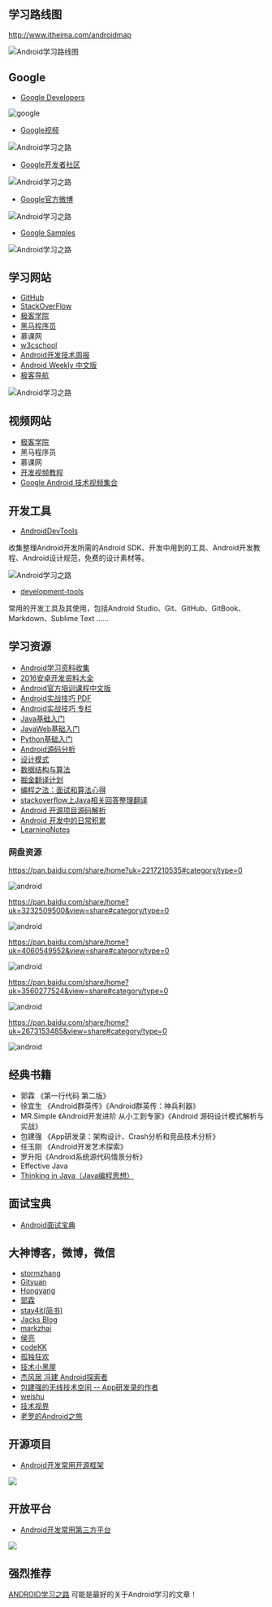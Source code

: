 ## 学习路线图

http://www.itheima.com/androidmap

![Android学习路线图](http://img.blog.csdn.net/20170406005745987?watermark/2/text/aHR0cDovL2Jsb2cuY3Nkbi5uZXQvYXhpMjk1MzA5MDY2/font/5a6L5L2T/fontsize/400/fill/I0JBQkFCMA==/dissolve/70/gravity/SouthEast)

## Google

- [Google Developers](https://developers.google.cn/)

![google](http://img.blog.csdn.net/20161219232946232?watermark/2/text/aHR0cDovL2Jsb2cuY3Nkbi5uZXQvYXhpMjk1MzA5MDY2/font/5a6L5L2T/fontsize/400/fill/I0JBQkFCMA==/dissolve/70/gravity/SouthEast)

- [Google视频](http://i.youku.com/i/UMjczOTc0NDkzNg==)

![Android学习之路](http://img.blog.csdn.net/20160926211553757)

- [Google开发者社区](http://chinagdg.org/)

![Android学习之路](http://img.blog.csdn.net/20160926211732743)

- [Google官方微博](http://weibo.com/GoogleDevelopers?refer_flag=1005055013_)

![Android学习之路](http://img.blog.csdn.net/20160926211652669)

- [Google Samples](https://github.com/googlesamples)

![Android学习之路](http://img.blog.csdn.net/20160926212604036)

## 学习网站

- [GitHub](https://github.com/)
- [StackOverFlow](http://stackoverflow.com/)
- [极客学院](http://wiki.jikexueyuan.com/)
- [黑马程序员](http://www.itheima.com/)
- 慕课网
- [w3cschool](http://www.w3cschool.cn/)
- [Android开发技术周报](http://www.androidweekly.cn/)
- [Android Weekly 中文版](http://wiki.jikexueyuan.com/project/android-weekly/)
- [极客导航](http://www.jikedaohang.com/)

![Android学习之路](http://img.blog.csdn.net/20161026233117616)

## 视频网站

- [极客学院](http://wiki.jikexueyuan.com/)
- 黑马程序员
- 慕课网
- [开发视频教程](http://geek.csdn.net/news/detail/99708)
- [Google Android 技术视频集合](http://chinagdg.org/2016/08/google-android-videos/)

## 开发工具

- [AndroidDevTools](http://www.androiddevtools.cn/)

收集整理Android开发所需的Android SDK、开发中用到的工具、Android开发教程、Android设计规范，免费的设计素材等。

![Android学习之路](http://img.blog.csdn.net/20160929134827185)

- [development-tools](https://www.gitbook.com/book/alleniverson/development-tools/details)

常用的开发工具及其使用，包括Android Studio、Git、GitHub、GitBook、Markdown、Sublime Text ......

## 学习资源

- [Android学习资料收集](http://mp.weixin.qq.com/s?__biz=MzA4NTQwNDcyMA==&mid=402543523&idx=1&sn=7589887001688123a6a04e081a2b793b&scene=4#wechat_redirect)
- [2016安卓开发资料大全](http://blog.chengyunfeng.com/?p=1020)
- [Android官方培训课程中文版](https://github.com/kesenhoo/android-training-course-in-chinese)
- [Android实战技巧 PDF](http://wiki.jikexueyuan.com/project/android-actual-combat-skills/)
- [Android实战技巧 专栏](http://blog.csdn.net/column/details/android-tip.html)
- [Java基础入门](http://blog.csdn.net/axi295309066/article/details/52485297)
- [JavaWeb基础入门](http://blog.csdn.net/axi295309066/article/details/71057277)
- [Python基础入门](http://blog.csdn.net/axi295309066/article/details/71023059)
- [Android源码分析](http://blog.csdn.net/axi295309066/article/details/64450164)
- [设计模式](http://blog.csdn.net/axi295309066/article/details/64445581)
- [数据结构与算法](http://blog.csdn.net/axi295309066/article/details/53980484)
- [掘金翻译计划](https://github.com/xitu/gold-miner)
- [编程之法：面试和算法心得](https://github.com/julycoding/The-Art-Of-Programming-By-July)
- [stackoverflow上Java相关回答整理翻译](https://github.com/giantray/stackoverflow-java-top-qa)
- [Android 开源项目源码解析](https://github.com/android-cn/android-open-project-analysis)
- [Android 开发中的日常积累](https://github.com/lizhangqu/CoreLink)
- [LearningNotes](https://github.com/GeniusVJR/LearningNotes)

### 网盘资源

https://pan.baidu.com/share/home?uk=2217210535#category/type=0

![android](http://img.blog.csdn.net/20170121114507186?watermark/2/text/aHR0cDovL2Jsb2cuY3Nkbi5uZXQvYXhpMjk1MzA5MDY2/font/5a6L5L2T/fontsize/400/fill/I0JBQkFCMA==/dissolve/70/gravity/SouthEast)

https://pan.baidu.com/share/home?uk=3232509500&view=share#category/type=0

![android](http://img.blog.csdn.net/20170121114333938?watermark/2/text/aHR0cDovL2Jsb2cuY3Nkbi5uZXQvYXhpMjk1MzA5MDY2/font/5a6L5L2T/fontsize/400/fill/I0JBQkFCMA==/dissolve/70/gravity/SouthEast)

https://pan.baidu.com/share/home?uk=4060549552&view=share#category/type=0

![android](http://img.blog.csdn.net/20170121114611297?watermark/2/text/aHR0cDovL2Jsb2cuY3Nkbi5uZXQvYXhpMjk1MzA5MDY2/font/5a6L5L2T/fontsize/400/fill/I0JBQkFCMA==/dissolve/70/gravity/SouthEast)

https://pan.baidu.com/share/home?uk=3560277524&view=share#category/type=0

![android](http://img.blog.csdn.net/20170121114851518?watermark/2/text/aHR0cDovL2Jsb2cuY3Nkbi5uZXQvYXhpMjk1MzA5MDY2/font/5a6L5L2T/fontsize/400/fill/I0JBQkFCMA==/dissolve/70/gravity/SouthEast)

https://pan.baidu.com/share/home?uk=2673153485&view=share#category/type=0

![android](http://img.blog.csdn.net/20170121114946428?watermark/2/text/aHR0cDovL2Jsb2cuY3Nkbi5uZXQvYXhpMjk1MzA5MDY2/font/5a6L5L2T/fontsize/400/fill/I0JBQkFCMA==/dissolve/70/gravity/SouthEast)

## 经典书籍

- 郭霖 《第一行代码 第二版》
- 徐宜生 《Android群英传》《Android群英传：神兵利器》
- MR.Simple 《Android开发进阶 从小工到专家》《Android 源码设计模式解析与实战》
- 包建强 《App研发录：架构设计、Crash分析和竞品技术分析》
- 任玉刚 《Android开发艺术探索》
- 罗升阳《Android系统源代码情景分析》
- Effective Java
- [Thinking in Java（Java编程思想）](http://blog.csdn.net/axi295309066/article/details/71023238)

## 面试宝典

- [Android面试宝典](http://blog.csdn.net/axi295309066/article/details/51275470)

## 大神博客，微博，微信

- [stormzhang](http://stormzhang.com/posts/)
- [Gityuan](http://gityuan.com/)
- [Hongyang](http://blog.csdn.net/lmj623565791)
- [郭霖](http://blog.csdn.net/guolin_blog)
- [stay4it(简书)](http://www.jianshu.com/users/6e4c6553a7f9/latest_articles)
- [Jacks Blog](https://blog.dreamtobe.cn/)
- [markzhai](http://blog.zhaiyifan.cn/)
- [侯亮](https://my.oschina.net/youranhongcha/blog)
- [codeKK](http://p.codekk.com/)
- [孤独狂欢](http://www.gdky005.com/)
- [技术小黑屋](http://droidyue.com/)
- [杰风居 冯建 Android探索者](http://jayfeng.com/)
- [包建强的无线技术空间 -- App研发录的作者](http://www.cnblogs.com/Jax/)
- [weishu](http://weishu.me/)
- [技术视界](http://blog.coderclock.com/)
- [老罗的Android之旅](http://blog.csdn.net/luoshengyang/article/details/6618363)

## 开源项目

- [Android开发常用开源框架](http://blog.csdn.net/axi295309066/article/details/52901044)

![](http://img.blog.csdn.net/20170428144103234?watermark/2/text/aHR0cDovL2Jsb2cuY3Nkbi5uZXQvYXhpMjk1MzA5MDY2/font/5a6L5L2T/fontsize/400/fill/I0JBQkFCMA==/dissolve/70/gravity/SouthEast)

## 开放平台

- [Android开发常用第三方平台](http://blog.csdn.net/axi295309066/article/details/52901991)

![](http://img.blog.csdn.net/20161023155813600)

## 强烈推荐

[ANDROID学习之路](http://stormzhang.com/android/2014/07/07/learn-android-from-rookie/) 可能是最好的关于Android学习的文章！